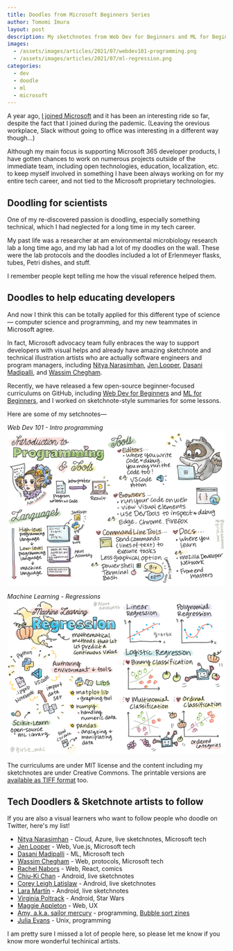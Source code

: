 ```yaml
---
title: Doodles from Microsoft Beginners Series 
author: Tomomi Imura
layout: post
description: My sketchnotes from Web Dev for Beginners and ML for Beginners by Microsoft
images:
  - /assets/images/articles/2021/07/webdev101-programming.png
  - /assets/images/articles/2021/07/ml-regression.png
categories:
  - dev
  - doodle
  - ml
  - microsoft
---
```


A year ago, [I joined Microsoft](https://twitter.com/girlie_mac/status/1280180665367982080) and it has been an interesting ride so far, despite the fact that I joined during the pademic. (Leaving the orevious workplace, Slack without going to office was interesting in a different way though...)

Although my main focus is supporting Microsoft 365 developer products, I have gotten chances to work on numerous projects outside of the immediate team, including open technologies, education, localization, etc. to keep myself involved in something I have been always working on for my entire tech career, and not tied to the Microsoft proprietary technologies.

## Doodling for scientists

One of my re-discovered passion is doodling, especially something technical, which I had neglected for a long time in my tech career. 

My past life was a researcher at am environmental microbiology research lab a long time ago, and my lab had a lot of my doodles on the wall. These were the lab protocols and the doodles included a lot of Erlenmeyer flasks, tubes, Petri dishes, and stuff.

I remember people kept telling me how the visual reference helped them. 

## Doodles to help educating developers

And now I think this can be totally applied for this different type of science— computer science and programming, and my new teammates in Microsoft agree.

In fact, Microsoft advocacy team fully enbraces the way to support developers with visual helps and already have amazing sketchnote and technical illustration artists who are actually software engineers and program managers, including [Nitya Narasimhan](https://twitter.com/sketchthedocs), [Jen Looper](https://twitter.com/jenlooper), [Dasani Madipalli](https://twitter.com/dasani_decoded), and [Wassim Chegham](https://twitter.com/manekinekko).

Recently, we have released a few open-source beginner-focused curriculums on GitHub, including [Web Dev for Beginners](https://github.com/microsoft/Web-Dev-For-Beginners) and [ML for Beginners](https://github.com/microsoft/ML-For-Beginners), and I worked on sketchnote-style summaries for some lessons.

Here are some of my setchnotes—

*Web Dev 101 - Intro programming*
![WebDev - Intro Programming](/assets/images/articles/2021/07/webdev101-programming.png)

*Machine Learning - Regressions*
![Machine Learning - Regressions](/assets/images/articles/2021/07/ml-regression.png)

The curriculums are under MIT license and the content including my sketchnotes are under Creative Commons. The printable versions are [available as TIFF format](https://github.com/girliemac/a-picture-is-worth-a-1000-words) too.

## Tech Doodlers & Sketchnote artists to follow

If you are also a visual learners who want to follow people who doodle on Twitter, here's my list!


- [Nitya Narasimhan](https://twitter.com/nitya) - Cloud, Azure, live sketchnotes, Microsoft tech
- [Jen Looper](https://twitter.com/jenlooper) - Web, Vue.js, Microsoft tech
- [Dasani Madipalli](https://twitter.com/dasani_decoded) - ML, Microsoft tech
- [Wassim Chegham](https://twitter.com/manekinekko) - Web, protocols, Microsoft tech
- [Rachel Nabors](https://twitter.com/rachelnabors) - Web, React, comics
- [Chiu-Ki Chan](https://twitter.com/chiuki) - Android, live sketchnotes
- [Corey Leigh Latislaw](https://twitter.com/corey_latislaw) - Android, live sketchnotes
- [Lara Martín](https://twitter.com/lariki) - Android, live sketchnotes
- [Virginia Poltrack](https://twitter.com/VPoltrack) - Android, Star Wars
- [Maggie Appleton](https://twitter.com/Mappletons) - Web, UX
- [Amy, a.k.a. sailor mercury](https://twitter.com/sailorhg) - programming, [Bubble sort zines](https://shop.bubblesort.io/)
- [Julia Evans](https://twitter.com/b0rk) - Unix, programming

I am pretty sure I missed a lot of people here, so please let me know if you know more wonderful techinical artists.
